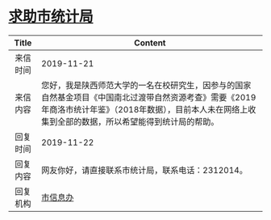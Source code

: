 # <a href="http://www.shangluo.gov.cn/zmhd/ldxxxx.jsp?urltype=leadermail.LeaderMailContentUrl&wbtreeid=1112&leadermailid=5568">求助市统计局</a>
|Title|Content|
|:---:|---|
|来信时间|2019-11-21|
|来信内容|您好，我是陕西师范大学的一名在校研究生，因参与的国家自然基金项目《中国南北过渡带自然资源考查》需要《2019年商洛市统计年鉴》（2018年数据），目前本人未在网络上收集到全部的数据，所以希望能得到统计局的帮助。|
|回复时间|2019-11-22|
|回复内容|网友你好，请直接联系市统计局，联系电话：2312014。|
|回复机构|<a href="../../categories/agencies/市信息办.md">市信息办</a>|
